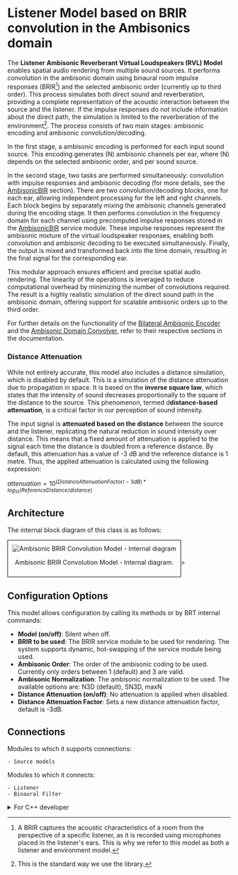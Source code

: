 # Listener Model based on BRIR convolution in the Ambisonics domain

The **Listener Ambisonic Reverberant Virtual Loudspeakers (RVL) Model** enables spatial audio rendering from multiple sound sources. It performs convolution in the ambisonic domain using binaural room impulse responses (BRIR[^1]) and the selected ambisonic order (currently up to third order). This process simulates both direct sound and reverberation, providing a complete representation of the acoustic interaction between the source and the listener. If the impulse responses do not include information about the direct path, the simulation is limited to the reverberation of the environment[^2]. The process consists of two main stages: ambisonic encoding and ambisonic convolution/decoding.

[^1]: A BRIR captures the acoustic characteristics of a room from the perspective of a specific listener, as it is recorded using microphones placed in the listener's ears. This is why we refer to this model as both a listener and environment model.
[^2]: This is the standard way we use the library.

In the first stage, a ambisonic encoding is performed for each input sound source. This encoding generates (N) ambisonic channels per ear, where (N) depends on the selected ambisonic order, and per sound source.

In the second stage, two tasks are performed simultaneously: convolution with impulse responses and ambisonic decoding (for more details, see the [AmbisonicBIR](../../service-modules/service-ambisonic-bir.md) section). 
There are two convolution/decoding blocks, one for each ear, allowing independent processing for the left and right channels. Each block begins by separately mixing the ambisonic channels generated during the encoding stage. It then performs convolution in the frequency domain for each channel using precomputed impulse responses stored in the [AmbisonicBIR](../../service-modules/service-ambisonic-bir.md) service module. These impulse responses represent the ambisonic mixture of the virtual loudspeaker responses, enabling both convolution and ambisonic decoding to be executed simultaneously.
Finally, the output is mixed and transformed back into the time domain, resulting in the final signal for the corresponding ear.

This modular approach ensures efficient and precise spatial audio rendering. The linearity of the operations is leveraged to reduce computational overhead by minimizing the number of convolutions required. The result is a highly realistic simulation of the direct sound path in the ambisonic domain, offering support for scalable ambisonic orders up to the third order.

For further details on the functionality of the [Bilateral Ambisonic Encoder](../../processing-modules/bilateral-ambisonic-encoder.md) and the [Ambisonic Domain Convolver](../../processing-modules/ambisonic-domain-convolver.md), refer to their respective sections in the documentation. 

### Distance Attenuation
While not entirely accurate, this model also includes a distance simulation, which is disabled by default. This is a simulation of the distance attenuation due to propagation in space. It is based on the **inverse square law**, which states that the intensity of sound decreases proportionally to the square of the distance to the source. This phenomenon, termed d**distance-based attenuation**, is a critical factor in our perception of sound intensity.

The input signal is **attenuated based on the distance** between the source and the listener, replicating the natural reduction in sound intensity over distance. This means that a fixed amount of attenuation is applied to the signal each time the distance is doubled from a reference distance. By default, this attenuation has a value of -3 dB and the reference distance is 1 metre. Thus, the applied attenuation is calculated using the following expression: 

$attenuation = 10^{(Distance Attenuation Factor/ -3 dB) * log_{10}(ReferenceDistance / distance)}$

## Architecture

The internal block diagram of this class is as follows:
<div style="border: 1px solid #000; padding: 10px; display: inline-block;">
    <img src="/BRT-Documentation/assets/sysmldiagrams/ListenerAmbisonicEnvironmentBRIRModel_InternalBlockDiagram.png" alt="Ambisonic BRIR Convolution Model - Internal diagram" style="display: block; margin: 0 auto;">
    <p style="text-align: center;">Ambisonic BRIR Convolution Model - Internal diagram.</p>
</div>>


## Configuration Options

This model allows configuration by calling its methods or by BRT internal commands:

- **Model (on/off)**: Silent when off.
- **BRIR to be used**: The BRIR service module to be used for rendering. The system supports dynamic, hot-swapping of the service module being used.
- **Ambisonic Order**: The order of the ambisonic coding to be used. Currently only orders between 1 (default) and 3 are valid.
- **Ambisonic Normalization**: The ambisonic normalization to be used. The available options are: N3D (default), SN3D, maxN 
- **Distance Attenuation (on/off)**: No attenuation is applied when disabled.
- **Distance Attenuation Factor**: Sets a new distance attenuation factor, default is -3dB.


## Connections
Modules to which it supports connections: 

    - Source models    

Modules to which it connects:

    - Listener
    - Binaural Filter



<details>
<summary>For C++ developer</summary>

<ul>
<li><strong>File</strong>: /include/ListenerModels/ListenerAmbisonicEnvironmentBRIRModel.hpp</li>
<li><strong>Class name</strong>: CListenerAmbisonicEnvironmentBRIRModel</li>
<li><strong>Inheritance</strong>: CListenerModelBase</li>
<li><strong>Namespace</strong>: BRTListenerModel</li>
<li><strong>Classes that instance</strong>:
    <ul>
        <li>BRTProcessing::CAmbisonicDomainConvolverProcessor</li>
        <li>BRTProcessing::CBilateralAmbisonicEncoderProcessor</li>
    </ul>
</li>
</ul> 

<h2>Class inheritance diagram</h2>
<div style="border: 1px solid #000; padding: 10px; display: inline-block;">
    <img src="/BRT-Documentation/assets/sysmldiagrams/none.png" alt="ListenerAmbisonicEnvironmentBRIRModel class diagram" style="display: block; margin: 0 auto;">
    <p style="text-align: center;">ListenerAmbisonicEnvironmentBRIRModel class diagram.</p>
</div>
<br>

<h2>How to instantiate</h2>


```cpp
// Assuming that the ID of this listener model is contained in _listenerModelID.
brtManager.BeginSetup();
std::shared_ptr<BRTListenerModel::CListenerAmbisonicEnvironmentBRIRModel>listenerModel = brtManager.CreateListenerModel<BRTListenerModel::CListenerAmbisonicEnvironmentBRIRModel>(_listenerModelID);
brtManager.EndSetup();
if (listenerModel == nullptr) {
    // ERROR
}
```
<h2>How to connect</h2>
Connect it to a listener.

```cpp
// Assuming that the ID of this listener is contained in _listenerID and 
// that the ID of this listener model is contained in _listenerModelID.
std::shared_ptr<BRTBase::CListener> listener = brtManager.GetListener(_listenerID);
if (listener != nullptr) {
    brtManager.BeginSetup();
    bool control = listener->ConnectListenerModel(_listenerModelID);
    brtManager.EndSetup();
}
```

Connect a source model to it.

```cpp
// Assuming that the soundSource could be a ID(string) or a std::shared_ptr<BRTSourceModel::CSourceModelBase>;
std::shared_ptr<BRTListenerModel::CListenerModelBase> listenerModel = brtManager->GetListenerModel<BRTListenerModel::CListenerModelBase>(_listenerModelID);
if (listenerModel != nullptr) {			
	bool control = listenerModel->ConnectSoundSource(soundSource);
}

```


<h2>Public methods</h2>

```cpp
void EnableModel() override 
void DisableModel() override

bool SetAmbisonicOrder(int _ambisonicOrder) override
int GetAmbisonicOrder() override 

bool SetAmbisonicNormalization(Common::TAmbisonicNormalization _ambisonicNormalization) override 
bool SetAmbisonicNormalization(std::string _ambisonicNormalization) override 
Common::TAmbisonicNormalization GetAmbisonicNormalization() override 

void EnableDistanceAttenuation() override
void DisableDistanceAttenuation() override
bool IsDistanceAttenuationEnabled() override

bool SetDistanceAttenuationFactor(float _distanceAttenuationFactorDB) override
float GetDistanceAttenuationFactor() override

bool SetHRBRIR(std::shared_ptr<BRTServices::CHRBRIR> _listenerBRIR) override
std::shared_ptr<BRTServices::CHRBRIR> GetHRBRIR() const override
void RemoveHRBRIR() override

bool ConnectSoundSource(std::shared_ptr<BRTSourceModel::CSourceModelBase> _source) override
bool ConnectSoundSource(const std::string & _sourceID) override
bool DisconnectSoundSource(std::shared_ptr<BRTSourceModel::CSourceModelBase> _source) override
bool DisconnectSoundSource(const std::string & _sourceID) override 

void ResetProcessorBuffers()
void UpdateCommand() override
```


</details>






